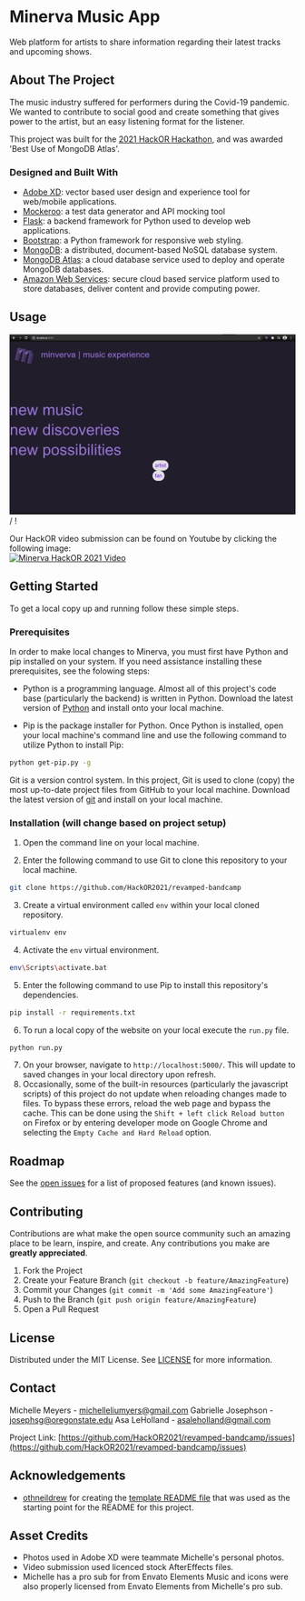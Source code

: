 # Minerva Music App
Web platform for artists to share information regarding their latest tracks and upcoming shows.


<!-- ABOUT THE PROJECT -->
## About The Project

The music industry suffered for performers during the Covid-19 pandemic. We wanted to contribute to social good and create something that gives power to the artist, but an easy listening format for the listener.

This project was built for the [2021 HackOR Hackathon](https://devpost.com/software/minerva-music-app), and was awarded 'Best Use of MongoDB Atlas'.

<!-- The project is hosted live on Heroku at https://team-cs-cats.herokuapp.com/ -->
<!-- The project is hosted live at http://flip2.engr.oregonstate.edu:5147/ -->


<!-- **Note: When loading the hosted website, please be patient as it takes several seconds for the Heroku server to spin up and load the site files.** -->


<!-- ### Built With -->
### Designed and Built With
* [Adobe XD](https://www.adobe.com/products/xd.html): vector based user design and experience tool for web/mobile applications.
* [Mockeroo](https://www.mockaroo.com/): a test data generator and API mocking tool
* [Flask](https://flask.palletsprojects.com/en/1.1.x/): a backend framework for Python used to develop web applications. 
* [Bootstrap](https://getbootstrap.com/docs/4.0/getting-started/introduction/): a Python framework for responsive web styling.
* [MongoDB](https://dev.mysql.com/doc/): a distributed, document-based NoSQL database system.
* [MongoDB Atlas](https://www.mongodb.com/cloud/atlas): a cloud database service used to deploy and operate MongoDB databases.
* [Amazon Web Services](https://aws.amazon.com/about-aws/): secure cloud based service platform used to store databases, deliver content and provide computing power.

<!-- USAGE EXAMPLES -->
## Usage
![ Minerva Use](use.gif)/ ! [](use.gif)

Our HackOR video submission can be found on Youtube by clicking the following image:  
[![Minerva HackOR 2021 Video](https://img.youtube.com/vi/soAcNdbTH3s/0.jpg)](https://www.youtube.com/watch?v=soAcNdbTH3s)


<!-- GETTING STARTED -->
## Getting Started

To get a local copy up and running follow these simple steps.

### Prerequisites

In order to make local changes to Minerva, you must first have Python and pip installed on your system. If you need assistance installing these prerequisites, see the folowing steps:

* Python is a programming language. Almost all of this project's code base (particularly the backend) is written in Python. Download the latest version of [Python](https://www.python.org/downloads/) and install onto your local machine.

* Pip is the package installer for Python. Once Python is installed, open your local machine's command line and use the following command to utilize Python to install Pip:
```sh
python get-pip.py -g
```

Git is a version control system. In this project, Git is used to clone (copy) the most up-to-date project files from GitHub to your local machine. Download the latest version of [git](https://git-scm.com/download/win) and install on your local machine.


### Installation (will change based on project setup) 

1. Open the command line on your local machine.

2. Enter the following command to use Git to clone this repository to your local machine.
```sh
git clone https://github.com/HackOR2021/revamped-bandcamp
```
3. Create a virtual environment called `env` within your local cloned repository.
```sh
virtualenv env
```
4. Activate the `env` virtual environment.
```sh
env\Scripts\activate.bat
```
5. Enter the following command to use Pip to install this repository's dependencies.
```sh
pip install -r requirements.txt
```
6. To run a local copy of the website on your local execute the `run.py` file.
```sh
python run.py
```
7. On your browser, navigate to `http://localhost:5000/`. This will update to saved changes in your local directory upon refresh.
8. Occasionally, some of the built-in resources (particularly the javascript scripts) of this project do not update when reloading changes made to files. To bypass these errors, reload the web page and bypass the cache. This can be done using the `Shift + left click Reload button` on Firefox or by entering developer mode on Google Chrome and selecting the `Empty Cache and Hard Reload` option.


<!-- ROADMAP -->
## Roadmap

See the [open issues](https://github.com/HackOR2021/revamped-bandcamp/issues) for a list of proposed features (and known issues).



<!-- CONTRIBUTING -->
## Contributing

Contributions are what make the open source community such an amazing place to be learn, inspire, and create. Any contributions you make are **greatly appreciated**.

1. Fork the Project
2. Create your Feature Branch (`git checkout -b feature/AmazingFeature`)
3. Commit your Changes (`git commit -m 'Add some AmazingFeature'`)
4. Push to the Branch (`git push origin feature/AmazingFeature`)
5. Open a Pull Request



<!-- LICENSE -->
## License

Distributed under the MIT License. See [LICENSE](https://github.com/HackOR2021/revamped-bandcamp/LICENSE.txt) for more information.



<!-- CONTACT -->
## Contact
Michelle Meyers - michelleliumyers@gmail.com
Gabrielle Josephson - josephsg@oregonstate.edu
Asa LeHolland - asaleholland@gmail.com

Project Link: [https://github.com/HackOR2021/revamped-bandcamp/issues](https://github.com/HackOR2021/revamped-bandcamp/issues)



<!-- ACKNOWLEDGEMENTS -->
## Acknowledgements

* [othneildrew](https://github.com/othneildrew) for creating the [template README file](https://github.com/othneildrew/Best-README-Template) that was used as the starting point for the README for this project. 

## Asset Credits
* Photos used in Adobe XD were teammate Michelle's personal photos.
* Video submission used licenced stock AfterEffects files.
* Michelle has a pro sub for from Envato Elements Music and icons were also properly licensed from Envato Elements from Michelle's pro sub.


<!-- MARKDOWN LINKS & IMAGES (to be added as needed) -->
<!-- [example-use]: images/{filename}.gif -->

 